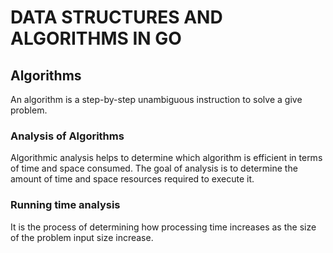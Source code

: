 # DATA STRUCTURES AND ALGORITHMS IN GO
## Algorithms
An algorithm is a step-by-step unambiguous instruction to solve 
a give problem.
### Analysis of Algorithms
Algorithmic analysis helps to determine which algorithm is efficient 
in terms of time and space consumed.
The goal of analysis is to determine the amount of time and space resources 
required to execute it. 
### Running time analysis
It is the process of determining how processing time increases as the
size of the problem input size increase.